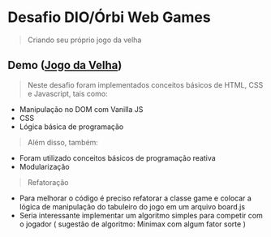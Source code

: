 ﻿# Desafio DIO/Órbi Web Games
 
 > Criando seu próprio jogo da velha
 
 ## Demo ([Jogo da Velha](https://thiago1fc3.github.io/dio-orbi-games-tic-tac-toe/))
 
 > Neste desafio foram implementados conceitos básicos de HTML, CSS e Javascript, tais como:
- Manipulação no DOM com Vanilla JS
- CSS
- Lógica básica de programação

> Além disso, também:
- Foram utilizado conceitos básicos de programação reativa
- Modularização

> Refatoração
- Para melhorar o código é preciso refatorar a classe game e colocar a lógica de manipulação do tabuleiro do jogo em um arquivo board.js
- Seria interessante implementar um algoritmo simples para competir com o jogador ( sugestão de algoritmo: Minimax com algum fator sorte )

